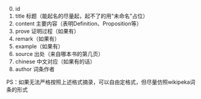 0. id
1. title 标题（能起名的尽量起，起不了的用“未命名”占位）  
2. content 主要内容（表明Definition、Proposition等）  
3. prove 证明过程（如果有）  
4. remark（如果有）  
5. example（如果有）  
6. source 出处（来自哪本书的第几页）  
7. chinese 中文对应（如果有的话）
8. author 词条作者  

PS：如果无法严格按照上述格式摘录，可以自由定格式，但尽量仿照wikipeka词条的形式  
